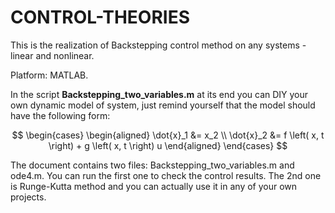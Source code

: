 # CONTROL-THEORIES
This is the realization of Backstepping control method on any systems - linear and nonlinear.

Platform: MATLAB.

In the script **Backstepping_two_variables.m** at its end you can DIY your own dynamic model of system, just remind yourself that the model should have the following form:

$$
\begin{cases}
\begin{aligned}
\dot{x}_1 &= x_2 \\
\dot{x}_2 &= f \left( x, t \right) + g \left( x, t \right) u
\end{aligned}
\end{cases}
$$

The document contains two files: Backstepping_two_variables.m and ode4.m. You can run the first one to check the control results. The 2nd one is Runge-Kutta method and you can actually use it in any of your own projects.
